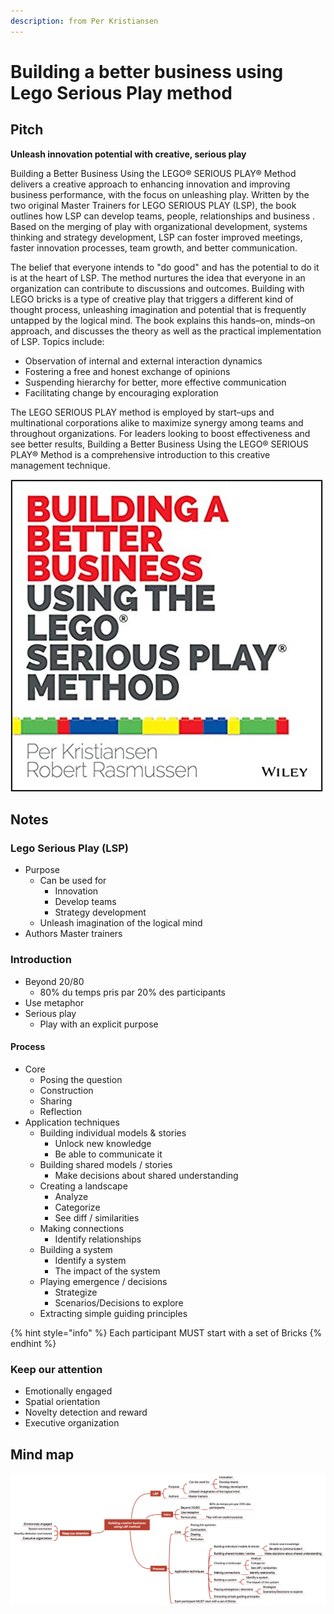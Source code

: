 ```yaml
---
description: from Per Kristiansen
---
```


# Building a better business using Lego Serious Play method

## Pitch

**Unleash innovation potential with creative, serious play**

Building a Better Business Using the LEGO® SERIOUS PLAY® Method delivers a creative approach to enhancing innovation and improving business performance, with the focus on unleashing play. Written by the two original Master Trainers for LEGO SERIOUS PLAY (LSP), the book outlines how LSP can develop teams, people, relationships and business . Based on the merging of play with organizational development, systems thinking and strategy development, LSP can foster improved meetings, faster innovation processes, team growth, and better communication.

The belief that everyone intends to "do good" and has the potential to do it is at the heart of LSP. The method nurtures the idea that everyone in an organization can contribute to discussions and outcomes. Building with LEGO bricks is a type of creative play that triggers a different kind of thought process, unleashing imagination and potential that is frequently untapped by the logical mind. The book explains this hands–on, minds–on approach, and discusses the theory as well as the practical implementation of LSP. Topics include:

* Observation of internal and external interaction dynamics
* Fostering a free and honest exchange of opinions
* Suspending hierarchy for better, more effective communication
* Facilitating change by encouraging exploration

The LEGO SERIOUS PLAY method is employed by start–ups and multinational corporations alike to maximize synergy among teams and throughout organizations. For leaders looking to boost effectiveness and see better results, Building a Better Business Using the LEGO® SERIOUS PLAY® Method is a comprehensive introduction to this creative management technique.

![](<../../../.gitbook/assets/image (122).png>)

## Notes

### Lego Serious Play (LSP) 

* Purpose
  * Can be used for
    * Innovation
    * Develop teams
    * Strategy development
  * Unleash imagination of the logical mind
* Authors Master trainers

### Introduction

* Beyond 20/80
  * 80% du temps pris par 20% des participants
* Use metaphor
* Serious play
  * Play with an explicit purpose

#### Process

* Core
  * Posing the question
  * Construction
  * Sharing
  * Reflection
* Application techniques
  * Building individual models & stories
    * Unlock new knowledge
    * Be able to communicate it 
  * Building shared models / stories 
    * Make decisions about shared understanding
  * Creating a landscape 
    * Analyze 
    * Categorize 
    * See diff / similarities 
  * Making connections
    * Identify relationships
  * Building a system 
    * Identify a system
    * The impact of the system 
  * Playing emergence / decisions 
    * Strategize 
    * Scenarios/Decisions to explore 
  * Extracting simple guiding principles

{% hint style="info" %}
Each participant MUST start with a set of Bricks
{% endhint %}

### Keep our attention

* Emotionally engaged
* Spatial orientation
* Novelty detection and reward 
* Executive organization

## Mind map

![](<../../../.gitbook/assets/image (146).png>)

